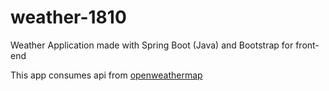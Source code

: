 # weather-1810
Weather Application made with Spring Boot (Java) and Bootstrap for front-end

This app consumes api from [openweathermap](openweathermap.org)
